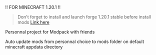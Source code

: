 !! FOR MINECRAFT 1.20.1 !!
> Don't forget to install and launch forge 1.20.1 stable before install mods
[Link here](https://files.minecraftforge.net/net/minecraftforge/forge/index_1.20.1.html)

Personnal project for Modpack with friends

Auto update mods from personnal choice to mods folder on default minecraft appdata directory
